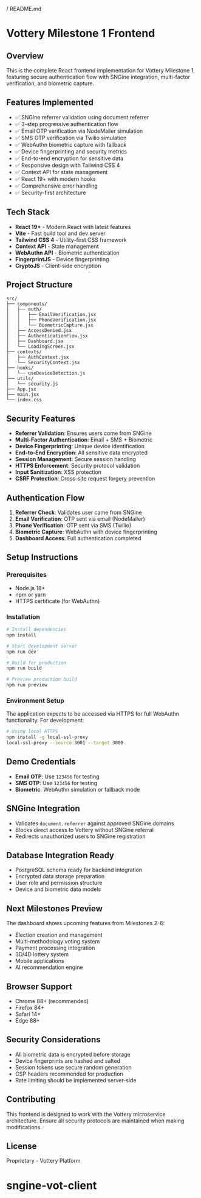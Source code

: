 / README.md
# Vottery Milestone 1 Frontend

## Overview
This is the complete React frontend implementation for Vottery Milestone 1, featuring secure authentication flow with SNGine integration, multi-factor verification, and biometric capture.

## Features Implemented
- ✅ SNGine referrer validation using document.referrer
- ✅ 3-step progressive authentication flow
- ✅ Email OTP verification via NodeMailer simulation
- ✅ SMS OTP verification via Twilio simulation  
- ✅ WebAuthn biometric capture with fallback
- ✅ Device fingerprinting and security metrics
- ✅ End-to-end encryption for sensitive data
- ✅ Responsive design with Tailwind CSS 4
- ✅ Context API for state management
- ✅ React 19+ with modern hooks
- ✅ Comprehensive error handling
- ✅ Security-first architecture

## Tech Stack
- **React 19+** - Modern React with latest features
- **Vite** - Fast build tool and dev server
- **Tailwind CSS 4** - Utility-first CSS framework
- **Context API** - State management
- **WebAuthn API** - Biometric authentication
- **FingerprintJS** - Device fingerprinting
- **CryptoJS** - Client-side encryption

## Project Structure
```
src/
├── components/
│   ├── auth/
│   │   ├── EmailVerification.jsx
│   │   ├── PhoneVerification.jsx
│   │   └── BiometricCapture.jsx
│   ├── AccessDenied.jsx
│   ├── AuthenticationFlow.jsx
│   ├── Dashboard.jsx
│   └── LoadingScreen.jsx
├── contexts/
│   ├── AuthContext.jsx
│   └── SecurityContext.jsx
├── hooks/
│   └── useDeviceDetection.js
├── utils/
│   └── security.js
├── App.jsx
├── main.jsx
└── index.css
```

## Security Features
- **Referrer Validation**: Ensures users come from SNGine
- **Multi-Factor Authentication**: Email + SMS + Biometric
- **Device Fingerprinting**: Unique device identification
- **End-to-End Encryption**: All sensitive data encrypted
- **Session Management**: Secure session handling
- **HTTPS Enforcement**: Security protocol validation
- **Input Sanitization**: XSS protection
- **CSRF Protection**: Cross-site request forgery prevention

## Authentication Flow
1. **Referrer Check**: Validates user came from SNGine
2. **Email Verification**: OTP sent via email (NodeMailer)
3. **Phone Verification**: OTP sent via SMS (Twilio)
4. **Biometric Capture**: WebAuthn with device fingerprinting
5. **Dashboard Access**: Full authentication completed

## Setup Instructions

### Prerequisites
- Node.js 18+ 
- npm or yarn
- HTTPS certificate (for WebAuthn)

### Installation
```bash
# Install dependencies
npm install

# Start development server
npm run dev

# Build for production
npm run build

# Preview production build
npm run preview
```

### Environment Setup
The application expects to be accessed via HTTPS for full WebAuthn functionality. For development:

```bash
# Using local HTTPS
npm install -g local-ssl-proxy
local-ssl-proxy --source 3001 --target 3000
```

## Demo Credentials
- **Email OTP**: Use `123456` for testing
- **SMS OTP**: Use `123456` for testing  
- **Biometric**: WebAuthn simulation or fallback mode

## SNGine Integration
- Validates `document.referrer` against approved SNGine domains
- Blocks direct access to Vottery without SNGine referral
- Redirects unauthorized users to SNGine registration

## Database Integration Ready
- PostgreSQL schema ready for backend integration
- Encrypted data storage preparation
- User role and permission structure
- Device and biometric data models

## Next Milestones Preview
The dashboard shows upcoming features from Milestones 2-6:
- Election creation and management
- Multi-methodology voting system
- Payment processing integration
- 3D/4D lottery system
- Mobile applications
- AI recommendation engine

## Browser Support
- Chrome 88+ (recommended)
- Firefox 84+
- Safari 14+
- Edge 88+

## Security Considerations
- All biometric data is encrypted before storage
- Device fingerprints are hashed and salted
- Session tokens use secure random generation
- CSP headers recommended for production
- Rate limiting should be implemented server-side

## Contributing
This frontend is designed to work with the Vottery microservice architecture. Ensure all security protocols are maintained when making modifications.

## License
Proprietary - Vottery Platform
# sngine-vot-client
